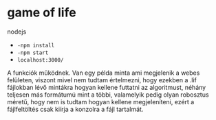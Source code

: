 # game of life

nodejs

* `-npm install`
* `-npm start `
* `localhost:3000/`

A funkciók működnek. Van egy példa minta ami megjelenik a webes felületen, viszont mivel nem tudtam értelmezni, hogy ezekben a .lif fájlokban lévő mintákra hogyan kellene futtatni az algoritmust, néhány teljesen más formátumú mint a többi, valamelyik pedig olyan robosztus méretű, hogy nem is tudtam hogyan kellene megjeleníteni, ezért a fájlfeltöltés csak kiírja a konzolra a fájl tartalmát.

